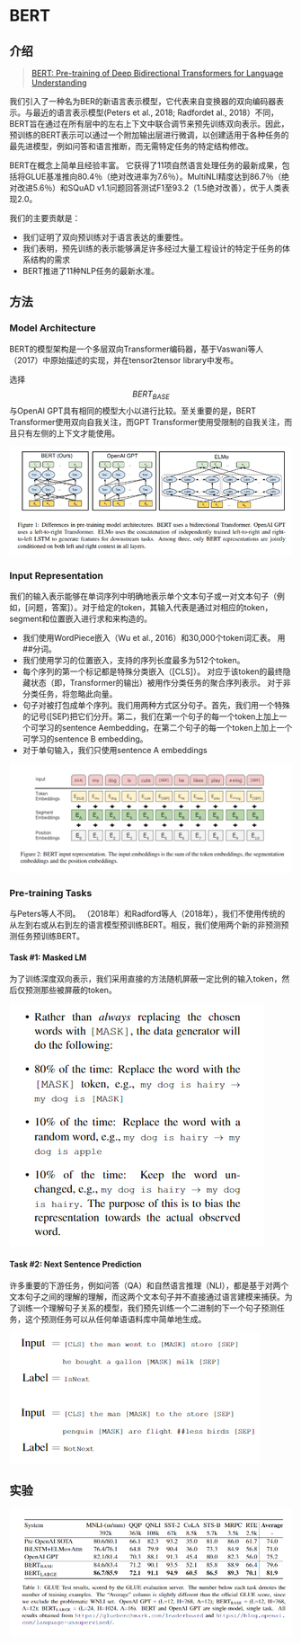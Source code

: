 # BERT

## 介绍

> [BERT: Pre-training of Deep Bidirectional Transformers for Language Understanding](https://arxiv.org/abs/1810.04805)

我们引入了一种名为BER的新语言表示模型，它代表来自变换器的双向编码器表示。与最近的语言表示模型\(Peters et al., 2018; Radfordet al., 2018）不同，BERT旨在通过在所有层中的左右上下文中联合调节来预先训练双向表示。因此，预训练的BERT表示可以通过一个附加输出层进行微调，以创建适用于各种任务的最先进模型，例如问答和语言推断，而无需特定任务的特定结构修改。

BERT在概念上简单且经验丰富。 它获得了11项自然语言处理任务的最新成果，包括将GLUE基准推向80.4％（绝对改进率为7.6％）。MultiNLI精度达到86.7％（绝对改进5.6％）和SQuAD v1.1问题回答测试F1至93.2（1.5绝对改善），优于人类表现2.0。

我们的主要贡献是：

* 我们证明了双向预训练对于语言表达的重要性。
* 我们表明，预先训练的表示能够满足许多经过大量工程设计的特定于任务的体系结构的需求
* BERT推进了11种NLP任务的最新水准。

## 方法

### Model Architecture

BERT的模型架构是一个多层双向Transformer编码器，基于Vaswani等人（2017）中原始描述的实现，并在tensor2tensor library中发布。

选择 $$BERT_{BASE }$$ 与OpenAI GPT具有相同的模型大小以进行比较。至关重要的是，BERT Transformer使用双向自我关注，而GPT Transformer使用受限制的自我关注，而且只有左侧的上下文才能使用。

![](../../.gitbook/assets/image%20%28201%29.png)

### Input Representation

我们的输入表示能够在单词序列中明确地表示单个文本句子或一对文本句子（例如，\[问题，答案\]）。对于给定的token，其输入代表是通过对相应的token，segment和位置嵌入进行求和来构造的。

* 我们使用WordPiece嵌入（Wu et al., 2016）和30,000个token词汇表。 用\#\#分词。
* 我们使用学习的位置嵌入，支持的序列长度最多为512个token。
* 每个序列的第一个标记都是特殊分类嵌入（\[CLS\]）。 对应于该token的最终隐藏状态（即，Transformer的输出）被用作分类任务的聚合序列表示。 对于非分类任务，将忽略此向量。
* 句子对被打包成单个序列。我们用两种方式区分句子。首先，我们用一个特殊的记号\(\[SEP\)把它们分开。第二，我们在第一个句子的每一个token上加上一个可学习的sentence Aembedding，在第二个句子的每一个token上加上一个可学习的sentence B embedding。
* 对于单句输入，我们只使用sentence A embeddings

![](../../.gitbook/assets/image%20%28142%29.png)

### Pre-training Tasks

与Peters等人不同。 （2018年）和Radford等人（2018年），我们不使用传统的从左到右或从右到左的语言模型预训练BERT。相反，我们使用两个新的非预测预测任务预训练BERT。 

#### Task \#1: Masked LM

为了训练深度双向表示，我们采用直接的方法随机屏蔽一定比例的输入token，然后仅预测那些被屏蔽的token。

![](../../.gitbook/assets/image%20%28143%29.png)

#### Task \#2: Next Sentence Prediction

许多重要的下游任务，例如问答（QA）和自然语言推理（NLI），都是基于对两个文本句子之间的理解的理解，而这两个文本句子并不直接通过语言建模来捕获。为了训练一个理解句子关系的模型，我们预先训练一个二进制的下一个句子预测任务，这个预测任务可以从任何单语语料库中简单地生成。

![](../../.gitbook/assets/image%20%28153%29.png)

## 实验

![](../../.gitbook/assets/image%20%28129%29.png)

